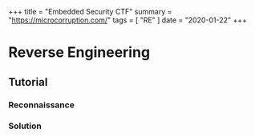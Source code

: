 +++
title = "Embedded Security CTF"
summary = "https://microcorruption.com/"
tags = [
	"RE"
]
date = "2020-01-22"
+++

# Reverse Engineering
## Tutorial
### Reconnaissance
### Solution